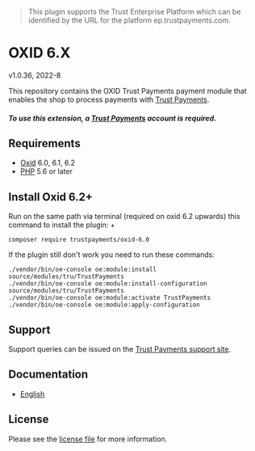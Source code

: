 > This plugin supports the Trust Enterprise Platform which can be identified by the URL for the platform ep.trustpayments.com.

# OXID 6.X

v1.0.36, 2022-8

This repository contains the OXID  Trust Payments payment module that enables the shop to process payments with [Trust Payments](https://www.trustpayments.com/).

##### To use this extension, a [Trust Payments](https://ep.trustpayments.com/user/signup) account is required.

## Requirements

* [Oxid](https://www.oxid-esales.com/) 6.0, 6.1, 6.2
* [PHP](http://php.net/) 5.6 or later

## Install Oxid 6.2+

 Run on the same path via terminal (required on oxid 6.2 upwards) this command to install the plugin: +
```
composer require trustpayments/oxid-6.0
```
If the plugin still don't work you need to run these commands:
```
./vendor/bin/oe-console oe:module:install source/modules/tru/TrustPayments
./vendor/bin/oe-console oe:module:install-configuration source/modules/tru/TrustPayments
./vendor/bin/oe-console oe:module:activate TrustPayments
./vendor/bin/oe-console oe:module:apply-configuration
```

## Support

Support queries can be issued on the [Trust Payments support site](https://www.trustpayments.com/contact-us/).

## Documentation

* [English](https://plugin-documentation.ep.trustpayments.com/TrustPayments/oxid-6.0/1.0.36/docs/en/documentation.html)

## License

Please see the [license file](https://github.com/TrustPayments/oxid-6.0/blob/1.0.36/LICENSE) for more information.